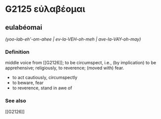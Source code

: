 # G2125 εὐλαβέομαι

## eulabéomai

_(yoo-lab-eh'-om-ahee | ev-la-VEH-oh-meh | ave-la-VAY-oh-may)_

### Definition

middle voice from [[G2126]]; to be circumspect, i.e., (by implication) to be apprehensive; religiously, to reverence; (moved with) fear.

- to act cautiously, circumspectly
- to beware, fear
- to reverence, stand in awe of

### See also

[[G2126]]

